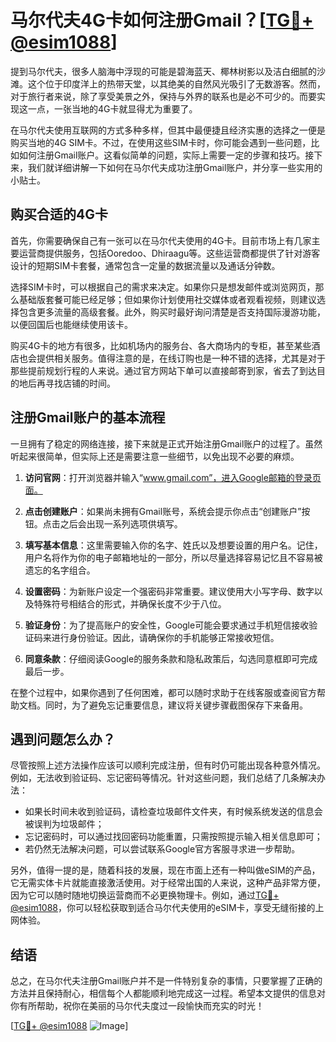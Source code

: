 # 马尔代夫4G卡如何注册Gmail？[[TG💪+ @esim1088](https://t.me/s/esim1088)]

提到马尔代夫，很多人脑海中浮现的可能是碧海蓝天、椰林树影以及洁白细腻的沙滩。这个位于印度洋上的热带天堂，以其绝美的自然风光吸引了无数游客。然而，对于旅行者来说，除了享受美景之外，保持与外界的联系也是必不可少的。而要实现这一点，一张当地的4G卡就显得尤为重要了。

在马尔代夫使用互联网的方式多种多样，但其中最便捷且经济实惠的选择之一便是购买当地的4G SIM卡。不过，在使用这些SIM卡时，你可能会遇到一些问题，比如如何注册Gmail账户。这看似简单的问题，实际上需要一定的步骤和技巧。接下来，我们就详细讲解一下如何在马尔代夫成功注册Gmail账户，并分享一些实用的小贴士。

## 购买合适的4G卡

首先，你需要确保自己有一张可以在马尔代夫使用的4G卡。目前市场上有几家主要运营商提供服务，包括Ooredoo、Dhiraagu等。这些运营商都提供了针对游客设计的短期SIM卡套餐，通常包含一定量的数据流量以及通话分钟数。

选择SIM卡时，可以根据自己的需求来决定。如果你只是想发邮件或浏览网页，那么基础版套餐可能已经足够；但如果你计划使用社交媒体或者观看视频，则建议选择包含更多流量的高级套餐。此外，购买时最好询问清楚是否支持国际漫游功能，以便回国后也能继续使用该卡。

购买4G卡的地方有很多，比如机场内的服务台、各大商场内的专柜，甚至某些酒店也会提供相关服务。值得注意的是，在线订购也是一种不错的选择，尤其是对于那些提前规划行程的人来说。通过官方网站下单可以直接邮寄到家，省去了到达目的地后再寻找店铺的时间。

## 注册Gmail账户的基本流程

一旦拥有了稳定的网络连接，接下来就是正式开始注册Gmail账户的过程了。虽然听起来很简单，但实际上还是需要注意一些细节，以免出现不必要的麻烦。

1. **访问官网**：打开浏览器并输入“www.gmail.com”，进入Google邮箱的登录页面。
   
2. **点击创建账户**：如果尚未拥有Gmail账号，系统会提示你点击“创建账户”按钮。点击之后会出现一系列选项供填写。

3. **填写基本信息**：这里需要输入你的名字、姓氏以及想要设置的用户名。记住，用户名将作为你的电子邮箱地址的一部分，所以尽量选择容易记忆且不容易被遗忘的名字组合。

4. **设置密码**：为新账户设定一个强密码非常重要。建议使用大小写字母、数字以及特殊符号相结合的形式，并确保长度不少于八位。

5. **验证身份**：为了提高账户的安全性，Google可能会要求通过手机短信接收验证码来进行身份验证。因此，请确保你的手机能够正常接收短信。

6. **同意条款**：仔细阅读Google的服务条款和隐私政策后，勾选同意框即可完成最后一步。

在整个过程中，如果你遇到了任何困难，都可以随时求助于在线客服或查阅官方帮助文档。同时，为了避免忘记重要信息，建议将关键步骤截图保存下来备用。

## 遇到问题怎么办？

尽管按照上述方法操作应该可以顺利完成注册，但有时仍可能出现各种意外情况。例如，无法收到验证码、忘记密码等情况。针对这些问题，我们总结了几条解决办法：

- 如果长时间未收到验证码，请检查垃圾邮件文件夹，有时候系统发送的信息会被误判为垃圾邮件；
- 忘记密码时，可以通过找回密码功能重置，只需按照提示输入相关信息即可；
- 若仍然无法解决问题，可以尝试联系Google官方客服寻求进一步帮助。

另外，值得一提的是，随着科技的发展，现在市面上还有一种叫做eSIM的产品，它无需实体卡片就能直接激活使用。对于经常出国的人来说，这种产品非常方便，因为它可以随时随地切换运营商而不必更换物理卡。例如，通过[TG💪+ @esim1088](https://t.me/s/esim1088)，你可以轻松获取到适合马尔代夫使用的eSIM卡，享受无缝衔接的上网体验。

## 结语

总之，在马尔代夫注册Gmail账户并不是一件特别复杂的事情，只要掌握了正确的方法并且保持耐心，相信每个人都能顺利地完成这一过程。希望本文提供的信息对你有所帮助，祝你在美丽的马尔代夫度过一段愉快而充实的时光！

[[TG💪+ @esim1088](https://t.me/s/esim1088) ![Image](https://i.postimg.cc/4NQfJmqS/Snipaste-2025-05-13-00-14-12.png)]